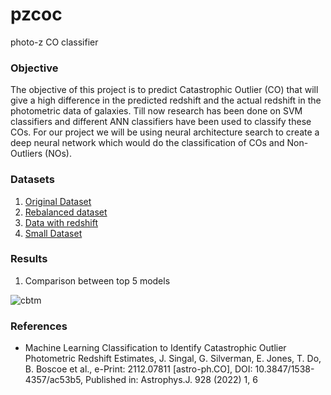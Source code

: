 # pzcoc
photo-z CO classifier

### Objective
The objective of this project is to predict Catastrophic Outlier (CO) that will give a high difference in the predicted redshift and the actual redshift in the photometric data of galaxies. Till now research has been done on SVM classifiers and different ANN classifiers have been used to classify these COs. For our project we will be using neural architecture search to create a deep neural network which would do the classification of COs and Non-Outliers (NOs).

### Datasets
1. <a href="https://drive.google.com/file/d/15Gnpt2hhNZEVYhE1wB5JIUnPilsTR2mi/view" target="_blank">Original Dataset</a>
2. <a href="https://drive.google.com/file/d/1-IA6tSVaX_28swfCMAzVNKxdPGKuBTKZ/view" target="_blank">Rebalanced dataset</a>
3. <a href="https://drive.google.com/file/d/1Eoimf_clYnvS0-dpvlCuPq0kco4X7LmV/view" target="_blank">Data with redshift</a>
4. <a href="https://drive.google.com/file/d/1-EnYu1fJdBod0CGABRwd6fBafdYtV84j/view" target="_blank">Small Dataset</a>

### Results
1. Comparison between top 5 models

![cbtm](https://user-images.githubusercontent.com/59966073/207367488-5749155f-d779-4859-bc90-f6ddcb3a075a.png)

### References
* Machine Learning Classification to Identify Catastrophic Outlier Photometric
Redshift Estimates, J. Singal, G. Silverman, E. Jones, T. Do, B. Boscoe et al., e-Print:
2112.07811 [astro-ph.CO], DOI: 10.3847/1538-4357/ac53b5, Published in:
Astrophys.J. 928 (2022) 1, 6

